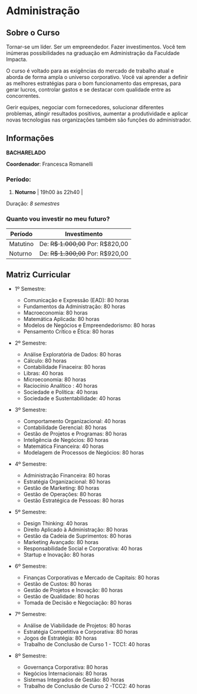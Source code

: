 # Administração

## Sobre o Curso

Tornar-se um líder. Ser um empreendedor. Fazer investimentos. Você tem inúmeras possibilidades na graduação em Administração da Faculdade Impacta.

O curso é voltado para as exigências do mercado de trabalho atual e aborda de forma ampla o universo corporativo. Você vai aprender a definir as melhores estratégias para o bom funcionamento das empresas, para gerar lucros, controlar gastos e se destacar com qualidade entre as concorrentes.

Gerir equipes, negociar com fornecedores, solucionar diferentes problemas, atingir resultados positivos, aumentar a produtividade e aplicar novas tecnologias nas organizações também são funções do administrador.

## Informações

**BACHARELADO**

**Coordenador**: Francesca Romanelli

### Período:

1. **Noturno** | 19h00 às 22h40 |

Duração: *8 semestres*

### Quanto vou investir no meu futuro?

| Período | Investimento |
|---------|--------------|
| Matutino | De: ~~R$ 1.000,00~~ Por: R$820,00 |
| Noturno | De: ~~R$ 1.300,00~~ Por: R$920,00 |

## Matriz Curricular

 - 1º Semestre:

    - Comunicação e Expressão (EAD): 80 horas
    - Fundamentos da Administração: 80 horas
    - Macroeconomia: 80 horas
    - Matemática Aplicada: 80 horas
    - Modelos de Negócios e Empreendedorismo: 80 horas
    - Pensamento Crítico e Ética: 80 horas

 - 2º Semestre:

    - Análise Exploratória de Dados: 80 horas
    - Cálculo: 80 horas
    - Contabilidade Finaceira: 80 horas
    - Libras: 40 horas
    - Microeconomia: 80 horas
    - Raciocínio Analítico : 40 horas
    - Sociedade e Política: 40 horas
    - Sociedade e Sustentabilidade: 40 horas

 - 3º Semestre:

    - Comportamento Organizacional: 40 horas
    - Contabilidade Gerencial: 80 horas
    - Gestão de Projetos e Programas: 80 horas
    - Inteligência de Negócios: 80 horas
    - Matemática Financeira: 40 horas
    - Modelagem de Processos de Negócios: 80 horas

 - 4º Semestre:

    - Administração Financeira: 80 horas
    - Estratégia Organizacional: 80 horas
    - Gestão de Marketing: 80 horas
    - Gestão de Operações: 80 horas
    - Gestão Estratégica de Pessoas: 80 horas

 - 5º Semestre:

    - Design Thinking: 40 horas
    - Direito Aplicado à Administração: 80 horas
    - Gestão da Cadeia de Suprimentos: 80 horas
    - Marketing Avançado: 80 horas
    - Responsabilidade Social e Corporativa: 40 horas
    - Startup e Inovação: 80 horas

 - 6º Semestre:

    - Finanças Corporativas e Mercado de Capitais: 80 horas
    - Gestão de Custos: 80 horas
    - Gestão de Projetos e Inovação: 80 horas
    - Gestão de Qualidade: 80 horas
    - Tomada de Decisão e Negociação: 80 horas

 - 7º Semestre:

    - Análise de Viabilidade de Projetos: 80 horas
    - Estratégia Competitiva e Corporativa: 80 horas
    - Jogos de Estratégia: 80 horas
    - Trabalho de Conclusão de Curso 1 - TCC1: 40 horas

 - 8º Semestre:

    - Governança Corporativa: 80 horas
    - Negócios Internacionais: 80 horas
    - Sistemas Integrados de Gestão: 80 horas
    - Trabalho de Conclusão de Curso 2 -TCC2: 40 horas
